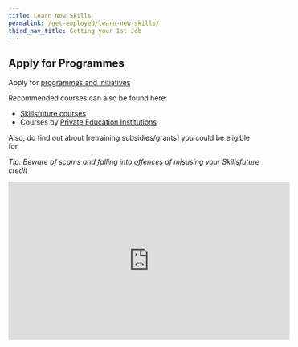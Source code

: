 ```yaml
---
title: Learn New Skills
permalink: /get-employed/learn-new-skills/
third_nav_title: Getting your 1st Job
---
```


## Apply for Programmes

Apply for [programmes and initiatives](https://www.ssg-wsg.gov.sg/programmes-and-initiatives.html)

Recommended courses can also be found here:
- [Skillsfuture courses](https://www.myskillsfuture.sg/content/portal/en/training-exchange/course-landing.html)
- Courses by [Private Education Institutions](https://www.ssg.gov.sg/cpe/query-courses.html?_ga=2.8310386.1930620797.1589354900-988416928.1588527179)

Also, do find out about [retraining subsidies/grants] you could be eligible for. 

<em>Tip: Beware of scams and falling into offences of misusing your Skillsfuture credit</em>

<iframe width="560" height="315" src="https://www.youtube.com/embed/6ZiMTBu4FlY" frameborder="0" allow="accelerometer; autoplay; encrypted-media; gyroscope; picture-in-picture" allowfullscreen></iframe>

